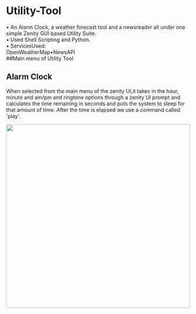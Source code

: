 # Utility-Tool

• An Alarm Clock, a weather forecast tool and a newsreader all under one simple Zenity GUI based Utility Suite. <br>
• Used Shell Scripting and Python.<br>
• ServicesUsed:<br>
OpenWeatherMap•NewsAPI<br>
##Main menu of Utility Tool

## Alarm Clock
When selected from the main menu of the zenity UI,it takes in the hour, minute and am/pm and ringtone options through a zenity UI prompt and calculates the time remaining in seconds and puts the system to sleep for that amount of time. After the time is elapsed we use a command called 'play'.

<img src="https://cloud.githubusercontent.com/assets/16516636/21470183/c1fe0eb0-ca96-11e6-88cf-d7683bdc7f16.png" width="500">


